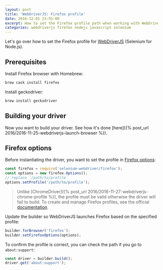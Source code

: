 ```yaml
---
layout: post
title: 'WebDriverJS: Firefox profile'
date: 2016-12-01 23:55:00
excerpt: How to set the Firefox profile path when working with WebDriverJS (Selenium for Node.js).
categories: webdriverjs firefox nodejs javascript selenium
---
```


Let's go over how to set the Firefox profile for [WebDriverJS](https://github.com/SeleniumHQ/selenium/wiki/WebDriverJs) (Selenium for Node.js).

## Prerequisites

Install Firefox browser with Homebrew:

```sh
brew cask install firefox
```

Install geckodriver:

```sh
brew install geckodriver
```

## Building your driver

Now you want to build your driver. See how it's done [here]({% post_url 2016/2016-11-25-webdriverjs-launch-browser %}).

## Firefox options

Before instantiating the driver, you want to set the profile in [Firefox options](https://seleniumhq.github.io/selenium/docs/api/javascript/module/selenium-webdriver/firefox_exports_Options.html):

```js
const firefox = require('selenium-webdriver/firefox');
const options = new firefox.Options();
// replace `/path/to/profile`
options.setProfile('/path/to/profile');
```

> Unlike [ChromeDriver]({% post_url 2016/2016-11-27-webdriverjs-chrome-profile %}), the profile must be valid otherwise the driver will fail to build. To create and manage Firefox profiles, see the official [documentation](https://support.mozilla.org/kb/profile-manager-create-and-remove-firefox-profiles).

Update the builder so WebDriverJS launches Firefox based on the specified profile:

```js
builder.forBrowser('firefox');
builder.setFirefoxOptions(options);
```

To confirm the profile is correct, you can check the path if you go to `about:support`:

```js
const driver = builder.build();
driver.get('about:support');
```
